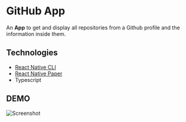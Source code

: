 # GitHub App

An **App** to get and display all repositories from a Github profile and the information inside them.

## Technologies

- [React Native CLI](https://reactnative.dev/)
- [React Native Paper](https://reactnativepaper.com/)
- Typescript

## DEMO

![Screenshot](https://i.imgur.com/11KCbX6.gif)